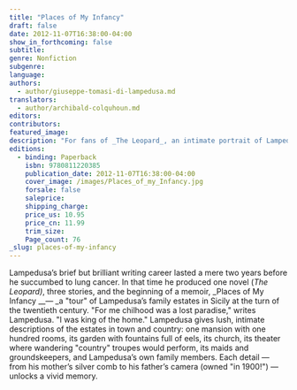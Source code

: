 ```yaml
---
title: "Places of My Infancy"
draft: false
date: 2012-11-07T16:38:00-04:00
show_in_forthcoming: false
subtitle:
genre: Nonfiction
subgenre:
language:
authors:
  - author/giuseppe-tomasi-di-lampedusa.md
translators:
  - author/archibald-colquhoun.md
editors:
contributors:
featured_image:
description: "For fans of _The Leopard_, an intimate portrait of Lampedusa's childhood "
editions:
  - binding: Paperback
    isbn: 9780811220385
    publication_date: 2012-11-07T16:38:00-04:00
    cover_image: /images/Places_of_my_Infancy.jpg
    forsale: false
    saleprice:
    shipping_charge:
    price_us: 10.95
    price_cn: 11.99
    trim_size:
    Page_count: 76
_slug: places-of-my-infancy
---
```


Lampedusa’s brief but brilliant writing career lasted a mere two years before he succumbed to lung cancer. In that time he produced one novel (_The Leopard)_, three stories, and the beginning of a memoir, _Places of My Infancy __— _a "tour" of Lampedusa’s family estates in Sicily at the turn of the twentieth century. "For me chilhood was a lost paradise," writes Lampedusa. "I was king of the home." Lampedusa gives lush, intimate descriptions of the estates in town and country: one mansion with one hundred rooms, its garden with fountains full of eels, its church, its theater where wandering "country" troupes would perform, its maids and groundskeepers, and Lampedusa’s own family members. Each detail — from his mother’s silver comb to his father’s camera (owned "in 1900!") — unlocks a vivid memory.

